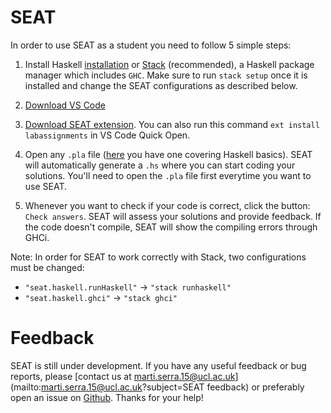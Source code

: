 # SEAT

In order to use SEAT as a student you need to follow 5 simple steps: 

1. Install Haskell [installation](https://www.haskell.org/platform/) or [Stack](https://docs.haskellstack.org/en/stable/README/) (recommended), a Haskell package manager which includes `GHC`. Make sure to run `stack setup` once it is installed and change the SEAT configurations as described below. 

2. [Download VS Code](https://code.visualstudio.com)

3. [Download SEAT extension](https://marketplace.visualstudio.com/items?itemName=UCL.labassignments). You can also run this command `ext install labassignments` in VS Code Quick Open.

4. Open any `.pla` file ([here](https://raw.githubusercontent.com/seat-team-six/Tutorials/blob/master/HaskellBasics.pla) you have one covering Haskell basics). SEAT will automatically generate a `.hs` where you can start coding your solutions. You'll need to open the `.pla` file first everytime you want to use SEAT.

5. Whenever you want to check if your code is correct, click the button: `Check answers`. SEAT will assess your solutions and provide feedback. If the code doesn't compile, SEAT will show the compiling errors through GHCi.

Note: In order for SEAT to work correctly with Stack, two configurations must be changed: 
  - `"seat.haskell.runHaskell"` -> `"stack runhaskell"`
  - `"seat.haskell.ghci"` -> `"stack ghci"`


# Feedback
SEAT is still under development. If you have any useful feedback or bug reports, please [contact us at marti.serra.15@ucl.ac.uk](mailto:marti.serra.15@ucl.ac.uk?subject=SEAT feedback) or preferably open an issue on [Github](https://github.com/seat-team-six/tutorials/issues). Thanks for your help!
